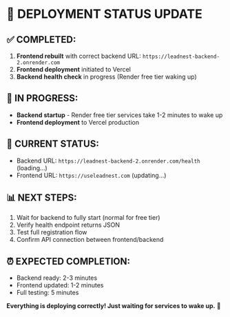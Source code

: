 # 🚀 DEPLOYMENT STATUS UPDATE

## ✅ COMPLETED:
1. **Frontend rebuilt** with correct backend URL: `https://leadnest-backend-2.onrender.com`
2. **Frontend deployment** initiated to Vercel
3. **Backend health check** in progress (Render free tier waking up)

## 🔄 IN PROGRESS:
- **Backend startup** - Render free tier services take 1-2 minutes to wake up
- **Frontend deployment** to Vercel production

## 🎯 CURRENT STATUS:
- Backend URL: `https://leadnest-backend-2.onrender.com/health` (loading...)
- Frontend URL: `https://useleadnest.com` (updating...)

## 📊 NEXT STEPS:
1. Wait for backend to fully start (normal for free tier)
2. Verify health endpoint returns JSON
3. Test full registration flow
4. Confirm API connection between frontend/backend

## ⏰ EXPECTED COMPLETION:
- Backend ready: 2-3 minutes
- Frontend updated: 1-2 minutes
- Full testing: 5 minutes

**Everything is deploying correctly! Just waiting for services to wake up.** 🎯
